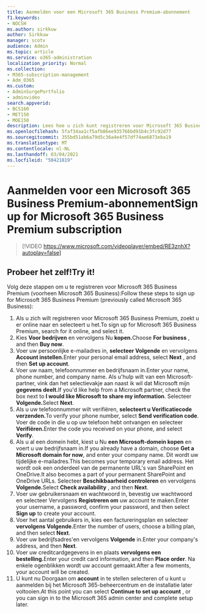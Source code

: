 ```yaml
---
title: Aanmelden voor een Microsoft 365 Business Premium-abonnement
f1.keywords:
- NOCSH
ms.author: sirkkuw
author: Sirkkuw
manager: scotv
audience: Admin
ms.topic: article
ms.service: o365-administration
localization_priority: Normal
ms.collection:
- M365-subscription-management
- Adm_O365
ms.custom:
- AdminSurgePortfolio
- adminvideo
search.appverid:
- BCS160
- MET150
- MOE150
description: Lees hoe u zich kunt registreren voor Microsoft 365 Business Premium.
ms.openlocfilehash: 5faf34aa1cf5afb86ee935766bd91b4c3fc92d77
ms.sourcegitcommit: 355bd51ab6a79d5c36a4e4f57df74ae6873eba19
ms.translationtype: MT
ms.contentlocale: nl-NL
ms.lasthandoff: 03/04/2021
ms.locfileid: "50421819"
---
```

# <a name="sign-up-for-microsoft-365-business-premium-subscription"></a><span data-ttu-id="8c996-103">Aanmelden voor een Microsoft 365 Business Premium-abonnement</span><span class="sxs-lookup"><span data-stu-id="8c996-103">Sign up for Microsoft 365 Business Premium subscription</span></span>

> [!VIDEO https://www.microsoft.com/videoplayer/embed/RE3znhX?autoplay=false]

## <a name="try-it"></a><span data-ttu-id="8c996-104">Probeer het zelf!</span><span class="sxs-lookup"><span data-stu-id="8c996-104">Try it!</span></span>

<span data-ttu-id="8c996-105">Volg deze stappen om u te registreren voor Microsoft 365 Business Premium (voorheen Microsoft 365 Business):</span><span class="sxs-lookup"><span data-stu-id="8c996-105">Follow these steps to sign up for Microsoft 365 Business Premium (previously called Microsoft 365 Business):</span></span>

1. <span data-ttu-id="8c996-106">Als u zich wilt registreren voor Microsoft 365 Business Premium, zoekt u er online naar en selecteert u het.</span><span class="sxs-lookup"><span data-stu-id="8c996-106">To sign up for Microsoft 365 Business Premium, search for it online, and select it.</span></span>
2. <span data-ttu-id="8c996-107">Kies **Voor bedrijven** en vervolgens Nu **kopen.**</span><span class="sxs-lookup"><span data-stu-id="8c996-107">Choose  **For business** , and then  **Buy now**.</span></span>
3. <span data-ttu-id="8c996-108">Voer uw persoonlijke e-mailadres in, **selecteer Volgende** en vervolgens **Account instellen.**</span><span class="sxs-lookup"><span data-stu-id="8c996-108">Enter your personal email address, select  **Next** , and then  **Set up account**.</span></span>
4. <span data-ttu-id="8c996-109">Voer uw naam, telefoonnummer en bedrijfsnaam in.</span><span class="sxs-lookup"><span data-stu-id="8c996-109">Enter your name, phone number, and company name.</span></span> <span data-ttu-id="8c996-110">Als u&#39;hulp wilt van een Microsoft-partner, vink dan het selectievakje aan naast ik wil dat Microsoft mijn **gegevens deelt.**</span><span class="sxs-lookup"><span data-stu-id="8c996-110">If you&#39;d like help from a Microsoft partner, check the box next to  **I would like Microsoft to share my information**.</span></span> <span data-ttu-id="8c996-111">Selecteer **Volgende.**</span><span class="sxs-lookup"><span data-stu-id="8c996-111">Select  **Next**.</span></span>
5. <span data-ttu-id="8c996-112">Als u uw telefoonnummer wilt verifiëren, **selecteert u Verificatiecode verzenden.**</span><span class="sxs-lookup"><span data-stu-id="8c996-112">To verify your phone number, select  **Send verification code**.</span></span> <span data-ttu-id="8c996-113">Voer de code in die u op uw telefoon hebt ontvangen en selecteer **Verifiëren.**</span><span class="sxs-lookup"><span data-stu-id="8c996-113">Enter the code you received on your phone, and select  **Verify**.</span></span>
6. <span data-ttu-id="8c996-114">Als u al een domein hebt, kiest u Nu  **een Microsoft-domein kopen** en voert u uw bedrijfsnaam in.</span><span class="sxs-lookup"><span data-stu-id="8c996-114">If you already have a domain, choose  **Get a Microsoft domain for now**, and enter your company name.</span></span> <span data-ttu-id="8c996-115">Dit wordt uw tijdelijke e-mailadres.</span><span class="sxs-lookup"><span data-stu-id="8c996-115">This becomes your temporary email address.</span></span> <span data-ttu-id="8c996-116">Het wordt ook een onderdeel van de permanente URL's van SharePoint en OneDrive.</span><span class="sxs-lookup"><span data-stu-id="8c996-116">It also becomes a part of your permanent SharePoint and OneDrive URLs.</span></span> <span data-ttu-id="8c996-117">Selecteer **Beschikbaarheid controleren** en vervolgens **Volgende.**</span><span class="sxs-lookup"><span data-stu-id="8c996-117">Select  **Check availability** , and then  **Next**.</span></span>
7. <span data-ttu-id="8c996-118">Voer uw gebruikersnaam en wachtwoord in, bevestig uw wachtwoord en selecteer Vervolgens  **Registreren om**  uw account te maken.</span><span class="sxs-lookup"><span data-stu-id="8c996-118">Enter your username, a password, confirm your password, and then select  **Sign up**  to create your account.</span></span>
8. <span data-ttu-id="8c996-119">Voer het aantal gebruikers in, kies een factureringsplan en selecteer **vervolgens Volgende.**</span><span class="sxs-lookup"><span data-stu-id="8c996-119">Enter the number of users, choose a billing plan, and then select  **Next**.</span></span>
9.  <span data-ttu-id="8c996-120">Voer uw bedrijfsadres&#39;en vervolgens  **Volgende** in.</span><span class="sxs-lookup"><span data-stu-id="8c996-120">Enter your company&#39;s address, and then  **Next**.</span></span>
10. <span data-ttu-id="8c996-121">Voer uw creditcardgegevens in en plaats **vervolgens een bestelling.**</span><span class="sxs-lookup"><span data-stu-id="8c996-121">Enter your credit card information, and then  **Place order**.</span></span> <span data-ttu-id="8c996-122">Na enkele ogenblikken wordt uw account gemaakt.</span><span class="sxs-lookup"><span data-stu-id="8c996-122">After a few moments, your account will be created.</span></span>
11. <span data-ttu-id="8c996-123">U kunt nu Doorgaan om  **account** in te stellen selecteren of u kunt u aanmelden bij het Microsoft 365-beheercentrum en de installatie later voltooien.</span><span class="sxs-lookup"><span data-stu-id="8c996-123">At this point you can select  **Continue to set up account** , or you can sign in to the Microsoft 365 admin center and complete setup later.</span></span>